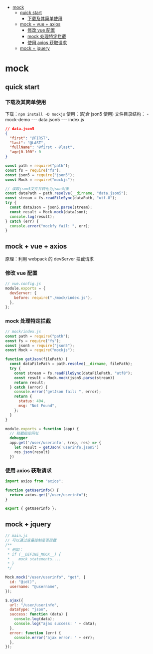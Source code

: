<!-- @import "[TOC]" {cmd="toc" depthFrom=1 depthTo=6 orderedList=false} -->

<!-- code_chunk_output -->

- [mock](#mock)
  - [quick start](#quick-start)
    - [下载及其简单使用](#下载及其简单使用)
  - [mock + vue + axios](#mock-vue-axios)
    - [修改 vue 配置](#修改-vue-配置)
    - [mock 处理特定拦截](#mock-处理特定拦截)
    - [使用 axios 获取请求](#使用-axios-获取请求)
  - [mock + jquery](#mock-jquery)

<!-- /code_chunk_output -->

# mock

## quick start

### 下载及其简单使用

下载：`npm install -D mockjs`
使用：(配合 json5 使用)
文件目录结构：
\- mock-demo
--\- data.json5
--\- index.js

```json
// data.json5
{
  "first": "@FIRST",
  "last": "@LAST",
  "fullName": "@first - @last",
  "age|0-100": 0
}
```

```js
const path = require("path");
const fs = require("fs");
const json5 = require("json5");
const Mock = require("mockjs");

// 读取json5文件并转化为json对象
const dataPath = path.resolve(__dirname, "data.json5");
const stream = fs.readFileSync(dataPath, "utf-8");
try {
  const dataJson = json5.parse(stream);
  const result = Mock.mock(dataJson);
  console.log(result);
} catch (err) {
  console.error("mockfy fail: ", err);
}
```

## mock + vue + axios

原理：利用 webpack 的 devServer 拦截请求

### 修改 vue 配置

```js
// vue.config.js
module.exports = {
  devServer: {
    before: require("./mock/index.js"),
  },
};
```

### mock 处理特定拦截

```js
// mock/index.js
const path = require("path");
const fs = require("fs");
const json5 = require("json5");
const Mock = require("mockjs");

function getJson(filePath) {
  const dataFilePath = path.resolve(__dirname, filePath);
  try {
    const stream = fs.readFileSync(dataFilePath, "utf8");
    const result = Mock.mock(json5.parse(stream))
    return result;
  } catch (error) {
    console.error("getJson fail: ", error);
    return {
      status: 404,
      msg: "Not Found",
    };
  }
}

module.exports = function (app) {
  // 拦截指定网址
  debugger
  app.get('/user/userinfo', (rep, res) => {
    let result = getJson('userinfo.json5')
    res.json(result)
  })

```

### 使用 axios 获取请求

```js
import axios from "axios";

function getUserinfo() {
  return axios.get("/user/userinfo");
}

export { getUserinfo };
```

## mock + jquery

```js
// main.js
// 可以通过变量控制是否拦截
/**
 * 例如：
 * if (__DEFINE_MOCK__) {
 *    mock statements....
 * }
 */

Mock.mock("/user/userinfo", "get", {
  id: "@id()",
  username: "@username",
});

$.ajax({
  url: "/user/userinfo",
  dataType: "json",
  success: function (data) {
    console.log(data);
    console.log("ajax success: " + data);
  },
  error: function (err) {
    console.error("ajax error: " + err);
  },
});
```
